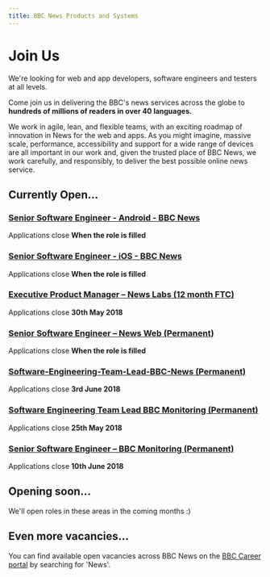 ```yaml
---
title: BBC News Products and Systems
---
```

# Join Us

We're looking for web and app developers, software engineers and testers at all levels.

Come join us in delivering the BBC's news services across the globe to **hundreds of millions of readers in over 40 languages.**

We work in agile, lean, and flexible teams, with an exciting roadmap of innovation in News for the web and apps. As you might imagine, massive scale, performance, accessibility and support for a wide range of devices are all important in our work and, given the trusted place of BBC News, we work carefully, and responsibly, to deliver the best possible online news service.

## Currently Open...

### [Senior Software Engineer - Android - BBC News](https://careerssearch.bbc.co.uk/jobs/job/Senior-Software-Engineer-Android-Mobile-BBC-News-App/27145)
Applications close **When the role is filled**

### [Senior Software Engineer - iOS - BBC News](https://careerssearch.bbc.co.uk/jobs/job/Senior-Software-Engineer-iOS-BBC-News-App/27094)
Applications close **When the role is filled**

### [Executive Product Manager – News Labs (12 month FTC)](https://careerssearch.bbc.co.uk/jobs/job/Executive-Product-Manager-News-Labs/28539)
Applications close **30th May 2018**

### [Senior Software Engineer – News Web (Permanent)](https://careerssearch.bbc.co.uk/jobs/job/Senior-Software-Engineer-BBC-News-Web-Javascript-NodeJS-AWS/26930)
Applications close **When the role is filled**

### [Software-Engineering-Team-Lead-BBC-News (Permanent)](https://careerssearch.bbc.co.uk/jobs/job/Software-Engineering-Team-Lead-BBC-News-Reach-Languages/26294)
Applications close **3rd June 2018**

### [Software Engineering Team Lead BBC Monitoring (Permanent)](https://careerssearch.bbc.co.uk/jobs/job/Software-Engineering-Team-Lead-BBC-Monitoring/27969)
Applications close **25th May 2018**

### [Senior Software Engineer – BBC Monitoring (Permanent)](https://careerssearch.bbc.co.uk/jobs/job/Senior-Software-Engineer-BBC-Monitoring-Python-Django-JavaScript/28066)
Applications close **10th June 2018**



## Opening soon...
We'll open roles in these areas in the coming months :)


## Even more vacancies...
You can find available open vacancies across BBC News on the [BBC Career portal](http://careerssearch.bbc.co.uk/jobs/search) by searching for 'News'.
